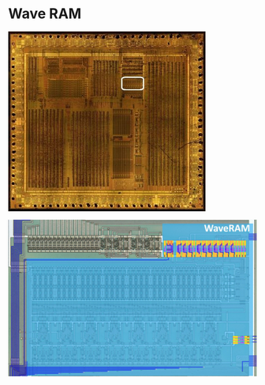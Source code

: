 # Wave RAM

![locator_waveram](/imgstore/soc/locator_waveram.jpg)

![waveram](/imgstore/soc/waveram.jpg)

